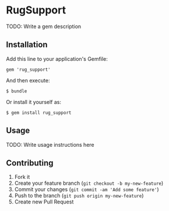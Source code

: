 # RugSupport

TODO: Write a gem description

## Installation

Add this line to your application's Gemfile:

    gem 'rug_support'

And then execute:

    $ bundle

Or install it yourself as:

    $ gem install rug_support

## Usage

TODO: Write usage instructions here

## Contributing

1. Fork it
2. Create your feature branch (`git checkout -b my-new-feature`)
3. Commit your changes (`git commit -am 'Add some feature'`)
4. Push to the branch (`git push origin my-new-feature`)
5. Create new Pull Request
